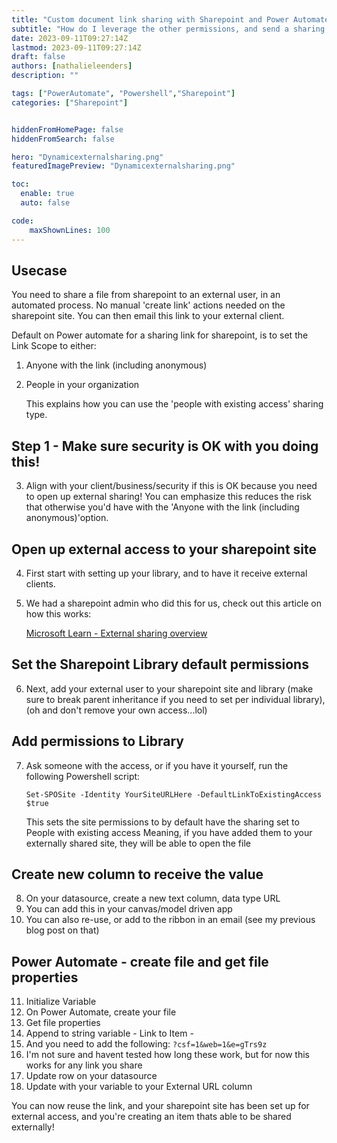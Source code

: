 ```yaml
---
title: "Custom document link sharing with Sharepoint and Power Automate"
subtitle: "How do I leverage the other permissions, and send a sharing link to external?"
date: 2023-09-11T09:27:14Z
lastmod: 2023-09-11T09:27:14Z
draft: false
authors: [nathalieleenders]
description: ""

tags: ["PowerAutomate", "Powershell","Sharepoint"]
categories: ["Sharepoint"]


hiddenFromHomePage: false
hiddenFromSearch: false

hero: "Dynamicexternalsharing.png"
featuredImagePreview: "Dynamicexternalsharing.png"

toc:
  enable: true
  auto: false

code:
    maxShownLines: 100
---
```

## Usecase

You need to share a file from sharepoint to an external user, in an automated process. No manual 'create link' actions needed on the sharepoint site. You can then email this link to your external client.

Default on Power automate for a sharing link for sharepoint, is to set the Link Scope to either:
1. Anyone with the link (including anonymous)
2. People in your organization

    This explains how you can use the 'people with existing access' sharing type.


## Step 1 - Make sure security is OK with you doing this!
3. Align with your client/business/security if this is OK because you need to open up external sharing!
You can emphasize this reduces the risk that otherwise you'd have with the 'Anyone with the link (including anonymous)'option.

## Open up external access to your sharepoint site
4. First start with setting up your library, and to have it receive external clients.
5. We had a sharepoint admin who did this for us, check out this article on how this works:

    [Microsoft Learn - External sharing overview](https://learn.microsoft.com/en-us/sharepoint/external-sharing-overview//?wt.mc_id=DX-MVP-5005318)


## Set the Sharepoint Library default permissions
6. Next, add your external user to your sharepoint site and library (make sure to break parent inheritance if you need to set per individual library), (oh and don't remove your own access...lol)

## Add permissions to Library

7. Ask someone with the access, or if you have it yourself, run the following Powershell script:

    `Set-SPOSite -Identity YourSiteURLHere -DefaultLinkToExistingAccess $true`

    This sets the site permissions to by default have the sharing set to People with existing access
    Meaning, if you have added them to your externally shared site, they will be able to open the file

## Create new column to receive the value

8. On your datasource, create a new text column, data type URL
9. You can add this in your canvas/model driven app
10. You can also re-use, or add to the ribbon in an email (see my previous blog post on that)

## Power Automate - create file and get file properties

11. Initialize Variable
12. On Power Automate, create your file
13. Get file properties
14. Append to string variable - Link to Item - 
15. And you need to add the following: `?csf=1&web=1&e=gTrs9z`
16. I'm not sure and havent tested how long these work, but for now this works for any link you share
17. Update row on your datasource
18. Update with your variable to your External URL column


You can now reuse the link, and your sharepoint site has been set up for external access, and you're creating an item thats able to be shared externally!